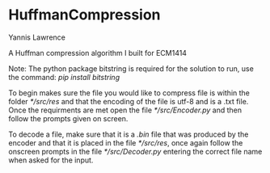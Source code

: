 # HuffmanCompression

Yannis Lawrence

A Huffman compression algorithm I built for ECM1414

Note: The python package bitstring is required for the solution to run, use the command: _pip install bitstring_ 

To begin makes sure the file you would like to compress file is within the folder _*/src/res_ and that the encoding of the file is utf-8 and is a .txt file. Once the requirments are met open the file _*/src/Encoder.py_ and then follow the prompts given on screen.

To decode a file, make sure that it is a _.bin_ file that was produced by the encoder and that it is placed in the file _*/src/res_, once again follow the onscreen prompts in the file _*/src/Decoder.py_ entering the correct file name when asked for the input.
